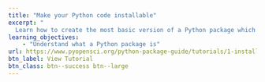 ```yaml
---
title: "Make your Python code installable"
excerpt: "
  Learn how to create the most basic version of a Python package which can then be installed into a Python environment."
learning_objectives:
    - "Understand what a Python package is"
url: https://www.pyopensci.org/python-package-guide/tutorials/1-installable-code.html
btn_label: View Tutorial
btn_class: btn--success btn--large
---
```

